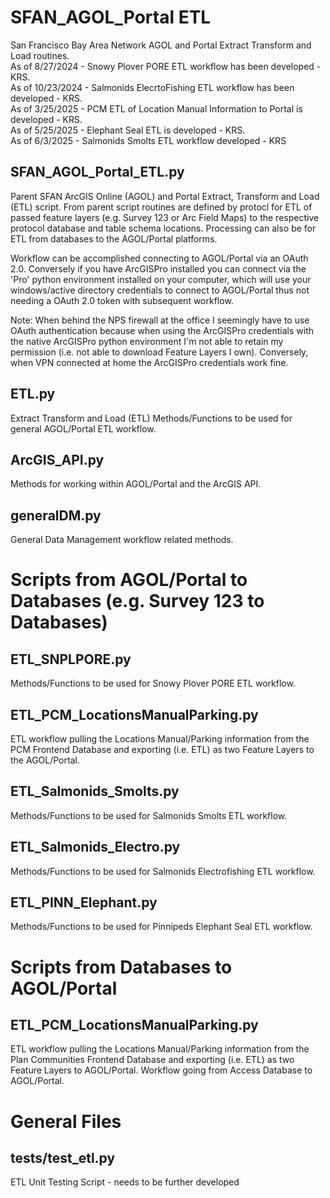 # SFAN_AGOL_Portal ETL
San Francisco Bay Area Network AGOL and Portal Extract Transform and Load routines.  
As of 8/27/2024 - Snowy Plover PORE ETL workflow has been developed - KRS.\
As of 10/23/2024 - Salmonids ElecrtoFishing ETL workflow has been developed - KRS.\
As of 3/25/2025 - PCM ETL of Location Manual Information to Portal is developed - KRS.\
As of 5/25/2025 - Elephant Seal ETL is developed - KRS.\
As of 6/3/2025 - Salmonids Smolts ETL workflow developed - KRS

## SFAN_AGOL_Portal_ETL.py
Parent SFAN ArcGIS Online (AGOL) and Portal Extract, Transform and Load (ETL) script.  From parent script routines are
defined by protocl for ETL of passed feature layers (e.g. Survey 123 or Arc Field Maps) to the respective protocol
database and table schema locations.  Processing can also be for ETL from databases to the AGOL/Portal platforms.

Workflow can be accomplished connecting to AGOL/Portal via an OAuth 2.0. Conversely if you have ArcGISPro installed you
can connect via the 'Pro' python environment installed on your computer, which will use your windows/active directory
credentials to connect to AGOL/Portal thus not needing a OAuth 2.0 token with subsequent workflow.

Note: When behind the NPS firewall at the office I seemingly have to use OAuth authentication because when using the
ArcGISPro credentials with the native ArcGISPro python environment I'm not able to retain my permission (i.e. not able
to download Feature Layers I own).   Conversely, when VPN connected at home the ArcGISPro credentials work fine.

## ETL.py
Extract Transform and Load (ETL) Methods/Functions to be used for general AGOL/Portal ETL workflow.

## ArcGIS_API.py
Methods for working within AGOL/Portal and the ArcGIS API.

## generalDM.py
General Data Management workflow related methods.

# Scripts from AGOL/Portal to Databases (e.g. Survey 123 to Databases)
## ETL_SNPLPORE.py
Methods/Functions to be used for Snowy Plover PORE ETL workflow.

## ETL_PCM_LocationsManualParking.py
ETL workflow pulling the Locations Manual/Parking information from the PCM Frontend Database and exporting (i.e. ETL) as
two Feature Layers to the AGOL/Portal.

## ETL_Salmonids_Smolts.py
Methods/Functions to be used for Salmonids Smolts ETL workflow.

## ETL_Salmonids_Electro.py
Methods/Functions to be used for Salmonids Electrofishing ETL workflow.

## ETL_PINN_Elephant.py
Methods/Functions to be used for Pinnipeds Elephant Seal ETL workflow.

# Scripts from Databases to AGOL/Portal
## ETL_PCM_LocationsManualParking.py
ETL workflow pulling the Locations Manual/Parking information from the Plan Communities Frontend Database and exporting (i.e. ETL) as
two Feature Layers to AGOL/Portal.  Workflow going from Access Database to AGOL/Portal.

# General Files
## tests/test_etl.py
ETL Unit Testing Script - needs to be further developed


